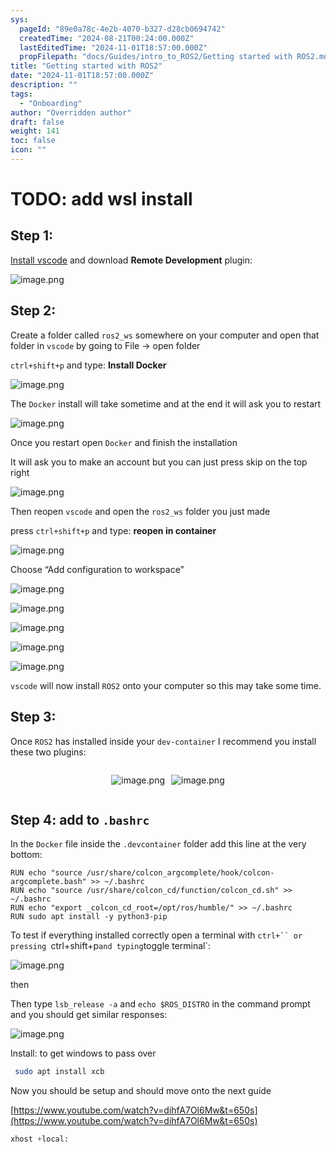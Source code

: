 ```yaml
---
sys:
  pageId: "89e0a78c-4e2b-4070-b327-d28cb0694742"
  createdTime: "2024-08-21T00:24:00.000Z"
  lastEditedTime: "2024-11-01T18:57:00.000Z"
  propFilepath: "docs/Guides/intro_to_ROS2/Getting started with ROS2.md"
title: "Getting started with ROS2"
date: "2024-11-01T18:57:00.000Z"
description: ""
tags:
  - "Onboarding"
author: "Overridden author"
draft: false
weight: 141
toc: false
icon: ""
---
```


# TODO: add wsl install

## Step 1:

[Install vscode](https://code.visualstudio.com/download) and download **Remote Development** plugin:

![image.png](https://prod-files-secure.s3.us-west-2.amazonaws.com/d518164a-d88e-44d1-a4ee-3adb3bd8bce0/efb52993-1881-4a40-b95e-6f020334f022/image.png?X-Amz-Algorithm=AWS4-HMAC-SHA256&X-Amz-Content-Sha256=UNSIGNED-PAYLOAD&X-Amz-Credential=ASIAZI2LB466YEDLUPU2%2F20250426%2Fus-west-2%2Fs3%2Faws4_request&X-Amz-Date=20250426T003906Z&X-Amz-Expires=3600&X-Amz-Security-Token=IQoJb3JpZ2luX2VjEKD%2F%2F%2F%2F%2F%2F%2F%2F%2F%2FwEaCXVzLXdlc3QtMiJGMEQCICWysNltTVZfs8OllkZO4IYs1BM%2BCmbkcQPvV%2BpxIKljAiATAmFwPrayXYmCPrBJpcsaeQ9PVp6tqBdV2PZh8kEDtir%2FAwg5EAAaDDYzNzQyMzE4MzgwNSIMjm0gDobTtq8rMs6eKtwDESvi40wIC7tyuoA8lyYIlAsVtZ7kwN%2BpO7%2BAJe22%2BXIf46fbrLoOOY2N6Dk9qYAX5eC50BBKomx52sPNotAt%2BO%2Bi2nV4LmxILlBwA3H%2BElUMGtTn9mYfD9liUqK6280gcqEbO63VMBdUz4IgBNPC4kzmpMlPtEF84KZ4KyUpvclBHDzywFuiHK1D%2F9bjOOBvxpqx93KqOrfp1C5KZ%2BFS3Casb3l%2F2%2FaSR3mW%2FEqlQyoA1fM01XGScRZh8HRl%2BvlNABmvxJnbtIwbLXwsdNKuh3d%2ByjurXjeUydMDd3oMK9%2Ff4kbBWGmebBeCIVHHAG%2BboPDMXtsLbRaWkvCG%2FXLSIzPFLVgaHTp9rdZkUvJakcMm9TYcTeSpl7LTbmzqZWF3PyAsAZfAh4sON0FblAd%2FesfGN7yOXtzpqPSebocE2LYEsVfqBU4y6tFnL6nYu04%2FrhLQswsPdswumiocomKnmizAgLT1%2Fp0X88JLK71cqWJ15hJNFbrYajcH4AO3VG8PzcV9iRWZ6RuuK3xjAoX%2FfLz%2FbvE7w8bpDJ7Qlo3h0DBKWyNcujJK7v%2F7Xcbqk1p9q1fuB1dgu2xwkqImVqN67xPK22aZtz%2F1iNG8o3Ji09DjqgU1KMP9I5pqTzEw4bywwAY6pgFmbDwc2neimMP2xWIEPj3PebS4M5doTN3NqF2YuZu0h8H8CFPZWIcAaz2S4YtarQtLByfm%2Fv5hihigTQlG7a0INiFJwnAB0NBqmu4s8C7ypf7gZSAhITTDnvcmxoXblnxeM7x5FChpsKrIeih%2Bz10oKOeU%2BxXkrbOzaRtgTmWrdlw7MDpe8q1HuyeAUgQwoDIh8oFqTem5Ds%2FLcLJqXK5o7GQS85cV&X-Amz-Signature=69ef348036ebaf9bea4d72a5229f1e9c1da1bd5afbf4b30a72970ea82dabd858&X-Amz-SignedHeaders=host&x-id=GetObject)

## Step 2:

Create a folder called `ros2_ws` somewhere on your computer and open that folder in `vscode` by going to File → open folder 

`ctrl+shift+p` and type: **Install Docker**

![image.png](https://prod-files-secure.s3.us-west-2.amazonaws.com/d518164a-d88e-44d1-a4ee-3adb3bd8bce0/2269dc0e-1cd5-47ff-bceb-c04ad9b2eab0/image.png?X-Amz-Algorithm=AWS4-HMAC-SHA256&X-Amz-Content-Sha256=UNSIGNED-PAYLOAD&X-Amz-Credential=ASIAZI2LB466YEDLUPU2%2F20250426%2Fus-west-2%2Fs3%2Faws4_request&X-Amz-Date=20250426T003906Z&X-Amz-Expires=3600&X-Amz-Security-Token=IQoJb3JpZ2luX2VjEKD%2F%2F%2F%2F%2F%2F%2F%2F%2F%2FwEaCXVzLXdlc3QtMiJGMEQCICWysNltTVZfs8OllkZO4IYs1BM%2BCmbkcQPvV%2BpxIKljAiATAmFwPrayXYmCPrBJpcsaeQ9PVp6tqBdV2PZh8kEDtir%2FAwg5EAAaDDYzNzQyMzE4MzgwNSIMjm0gDobTtq8rMs6eKtwDESvi40wIC7tyuoA8lyYIlAsVtZ7kwN%2BpO7%2BAJe22%2BXIf46fbrLoOOY2N6Dk9qYAX5eC50BBKomx52sPNotAt%2BO%2Bi2nV4LmxILlBwA3H%2BElUMGtTn9mYfD9liUqK6280gcqEbO63VMBdUz4IgBNPC4kzmpMlPtEF84KZ4KyUpvclBHDzywFuiHK1D%2F9bjOOBvxpqx93KqOrfp1C5KZ%2BFS3Casb3l%2F2%2FaSR3mW%2FEqlQyoA1fM01XGScRZh8HRl%2BvlNABmvxJnbtIwbLXwsdNKuh3d%2ByjurXjeUydMDd3oMK9%2Ff4kbBWGmebBeCIVHHAG%2BboPDMXtsLbRaWkvCG%2FXLSIzPFLVgaHTp9rdZkUvJakcMm9TYcTeSpl7LTbmzqZWF3PyAsAZfAh4sON0FblAd%2FesfGN7yOXtzpqPSebocE2LYEsVfqBU4y6tFnL6nYu04%2FrhLQswsPdswumiocomKnmizAgLT1%2Fp0X88JLK71cqWJ15hJNFbrYajcH4AO3VG8PzcV9iRWZ6RuuK3xjAoX%2FfLz%2FbvE7w8bpDJ7Qlo3h0DBKWyNcujJK7v%2F7Xcbqk1p9q1fuB1dgu2xwkqImVqN67xPK22aZtz%2F1iNG8o3Ji09DjqgU1KMP9I5pqTzEw4bywwAY6pgFmbDwc2neimMP2xWIEPj3PebS4M5doTN3NqF2YuZu0h8H8CFPZWIcAaz2S4YtarQtLByfm%2Fv5hihigTQlG7a0INiFJwnAB0NBqmu4s8C7ypf7gZSAhITTDnvcmxoXblnxeM7x5FChpsKrIeih%2Bz10oKOeU%2BxXkrbOzaRtgTmWrdlw7MDpe8q1HuyeAUgQwoDIh8oFqTem5Ds%2FLcLJqXK5o7GQS85cV&X-Amz-Signature=6d721765d903b2d4908add06f8230bede5d0b3b314cc83f05ff81f4fcde24dae&X-Amz-SignedHeaders=host&x-id=GetObject)

The `Docker` install will take sometime and at the end it will ask you to restart

![image.png](https://prod-files-secure.s3.us-west-2.amazonaws.com/d518164a-d88e-44d1-a4ee-3adb3bd8bce0/ed233f78-be33-4b1f-b89c-9c346c0e961e/image.png?X-Amz-Algorithm=AWS4-HMAC-SHA256&X-Amz-Content-Sha256=UNSIGNED-PAYLOAD&X-Amz-Credential=ASIAZI2LB466YEDLUPU2%2F20250426%2Fus-west-2%2Fs3%2Faws4_request&X-Amz-Date=20250426T003906Z&X-Amz-Expires=3600&X-Amz-Security-Token=IQoJb3JpZ2luX2VjEKD%2F%2F%2F%2F%2F%2F%2F%2F%2F%2FwEaCXVzLXdlc3QtMiJGMEQCICWysNltTVZfs8OllkZO4IYs1BM%2BCmbkcQPvV%2BpxIKljAiATAmFwPrayXYmCPrBJpcsaeQ9PVp6tqBdV2PZh8kEDtir%2FAwg5EAAaDDYzNzQyMzE4MzgwNSIMjm0gDobTtq8rMs6eKtwDESvi40wIC7tyuoA8lyYIlAsVtZ7kwN%2BpO7%2BAJe22%2BXIf46fbrLoOOY2N6Dk9qYAX5eC50BBKomx52sPNotAt%2BO%2Bi2nV4LmxILlBwA3H%2BElUMGtTn9mYfD9liUqK6280gcqEbO63VMBdUz4IgBNPC4kzmpMlPtEF84KZ4KyUpvclBHDzywFuiHK1D%2F9bjOOBvxpqx93KqOrfp1C5KZ%2BFS3Casb3l%2F2%2FaSR3mW%2FEqlQyoA1fM01XGScRZh8HRl%2BvlNABmvxJnbtIwbLXwsdNKuh3d%2ByjurXjeUydMDd3oMK9%2Ff4kbBWGmebBeCIVHHAG%2BboPDMXtsLbRaWkvCG%2FXLSIzPFLVgaHTp9rdZkUvJakcMm9TYcTeSpl7LTbmzqZWF3PyAsAZfAh4sON0FblAd%2FesfGN7yOXtzpqPSebocE2LYEsVfqBU4y6tFnL6nYu04%2FrhLQswsPdswumiocomKnmizAgLT1%2Fp0X88JLK71cqWJ15hJNFbrYajcH4AO3VG8PzcV9iRWZ6RuuK3xjAoX%2FfLz%2FbvE7w8bpDJ7Qlo3h0DBKWyNcujJK7v%2F7Xcbqk1p9q1fuB1dgu2xwkqImVqN67xPK22aZtz%2F1iNG8o3Ji09DjqgU1KMP9I5pqTzEw4bywwAY6pgFmbDwc2neimMP2xWIEPj3PebS4M5doTN3NqF2YuZu0h8H8CFPZWIcAaz2S4YtarQtLByfm%2Fv5hihigTQlG7a0INiFJwnAB0NBqmu4s8C7ypf7gZSAhITTDnvcmxoXblnxeM7x5FChpsKrIeih%2Bz10oKOeU%2BxXkrbOzaRtgTmWrdlw7MDpe8q1HuyeAUgQwoDIh8oFqTem5Ds%2FLcLJqXK5o7GQS85cV&X-Amz-Signature=feea6edf3c04a806e9739947921da2aca7b8f1075bdb2ebf62a62f25420c13ce&X-Amz-SignedHeaders=host&x-id=GetObject)

Once you restart open `Docker` and finish the installation

It will ask you to make an account but you can just press skip on the top right

![image.png](https://prod-files-secure.s3.us-west-2.amazonaws.com/d518164a-d88e-44d1-a4ee-3adb3bd8bce0/21010ad9-1659-4fd9-9f59-9932a09b2a3d/image.png?X-Amz-Algorithm=AWS4-HMAC-SHA256&X-Amz-Content-Sha256=UNSIGNED-PAYLOAD&X-Amz-Credential=ASIAZI2LB466YEDLUPU2%2F20250426%2Fus-west-2%2Fs3%2Faws4_request&X-Amz-Date=20250426T003906Z&X-Amz-Expires=3600&X-Amz-Security-Token=IQoJb3JpZ2luX2VjEKD%2F%2F%2F%2F%2F%2F%2F%2F%2F%2FwEaCXVzLXdlc3QtMiJGMEQCICWysNltTVZfs8OllkZO4IYs1BM%2BCmbkcQPvV%2BpxIKljAiATAmFwPrayXYmCPrBJpcsaeQ9PVp6tqBdV2PZh8kEDtir%2FAwg5EAAaDDYzNzQyMzE4MzgwNSIMjm0gDobTtq8rMs6eKtwDESvi40wIC7tyuoA8lyYIlAsVtZ7kwN%2BpO7%2BAJe22%2BXIf46fbrLoOOY2N6Dk9qYAX5eC50BBKomx52sPNotAt%2BO%2Bi2nV4LmxILlBwA3H%2BElUMGtTn9mYfD9liUqK6280gcqEbO63VMBdUz4IgBNPC4kzmpMlPtEF84KZ4KyUpvclBHDzywFuiHK1D%2F9bjOOBvxpqx93KqOrfp1C5KZ%2BFS3Casb3l%2F2%2FaSR3mW%2FEqlQyoA1fM01XGScRZh8HRl%2BvlNABmvxJnbtIwbLXwsdNKuh3d%2ByjurXjeUydMDd3oMK9%2Ff4kbBWGmebBeCIVHHAG%2BboPDMXtsLbRaWkvCG%2FXLSIzPFLVgaHTp9rdZkUvJakcMm9TYcTeSpl7LTbmzqZWF3PyAsAZfAh4sON0FblAd%2FesfGN7yOXtzpqPSebocE2LYEsVfqBU4y6tFnL6nYu04%2FrhLQswsPdswumiocomKnmizAgLT1%2Fp0X88JLK71cqWJ15hJNFbrYajcH4AO3VG8PzcV9iRWZ6RuuK3xjAoX%2FfLz%2FbvE7w8bpDJ7Qlo3h0DBKWyNcujJK7v%2F7Xcbqk1p9q1fuB1dgu2xwkqImVqN67xPK22aZtz%2F1iNG8o3Ji09DjqgU1KMP9I5pqTzEw4bywwAY6pgFmbDwc2neimMP2xWIEPj3PebS4M5doTN3NqF2YuZu0h8H8CFPZWIcAaz2S4YtarQtLByfm%2Fv5hihigTQlG7a0INiFJwnAB0NBqmu4s8C7ypf7gZSAhITTDnvcmxoXblnxeM7x5FChpsKrIeih%2Bz10oKOeU%2BxXkrbOzaRtgTmWrdlw7MDpe8q1HuyeAUgQwoDIh8oFqTem5Ds%2FLcLJqXK5o7GQS85cV&X-Amz-Signature=6e176140033fa81e5696aab2891178f70a65377c0b744418bd7b643684247764&X-Amz-SignedHeaders=host&x-id=GetObject)

Then reopen `vscode` and open the `ros2_ws` folder you just made

press `ctrl+shift+p` and type: **reopen in container**

![image.png](https://prod-files-secure.s3.us-west-2.amazonaws.com/d518164a-d88e-44d1-a4ee-3adb3bd8bce0/4e93b8c2-41ad-488c-8095-c74205196118/image.png?X-Amz-Algorithm=AWS4-HMAC-SHA256&X-Amz-Content-Sha256=UNSIGNED-PAYLOAD&X-Amz-Credential=ASIAZI2LB466YEDLUPU2%2F20250426%2Fus-west-2%2Fs3%2Faws4_request&X-Amz-Date=20250426T003906Z&X-Amz-Expires=3600&X-Amz-Security-Token=IQoJb3JpZ2luX2VjEKD%2F%2F%2F%2F%2F%2F%2F%2F%2F%2FwEaCXVzLXdlc3QtMiJGMEQCICWysNltTVZfs8OllkZO4IYs1BM%2BCmbkcQPvV%2BpxIKljAiATAmFwPrayXYmCPrBJpcsaeQ9PVp6tqBdV2PZh8kEDtir%2FAwg5EAAaDDYzNzQyMzE4MzgwNSIMjm0gDobTtq8rMs6eKtwDESvi40wIC7tyuoA8lyYIlAsVtZ7kwN%2BpO7%2BAJe22%2BXIf46fbrLoOOY2N6Dk9qYAX5eC50BBKomx52sPNotAt%2BO%2Bi2nV4LmxILlBwA3H%2BElUMGtTn9mYfD9liUqK6280gcqEbO63VMBdUz4IgBNPC4kzmpMlPtEF84KZ4KyUpvclBHDzywFuiHK1D%2F9bjOOBvxpqx93KqOrfp1C5KZ%2BFS3Casb3l%2F2%2FaSR3mW%2FEqlQyoA1fM01XGScRZh8HRl%2BvlNABmvxJnbtIwbLXwsdNKuh3d%2ByjurXjeUydMDd3oMK9%2Ff4kbBWGmebBeCIVHHAG%2BboPDMXtsLbRaWkvCG%2FXLSIzPFLVgaHTp9rdZkUvJakcMm9TYcTeSpl7LTbmzqZWF3PyAsAZfAh4sON0FblAd%2FesfGN7yOXtzpqPSebocE2LYEsVfqBU4y6tFnL6nYu04%2FrhLQswsPdswumiocomKnmizAgLT1%2Fp0X88JLK71cqWJ15hJNFbrYajcH4AO3VG8PzcV9iRWZ6RuuK3xjAoX%2FfLz%2FbvE7w8bpDJ7Qlo3h0DBKWyNcujJK7v%2F7Xcbqk1p9q1fuB1dgu2xwkqImVqN67xPK22aZtz%2F1iNG8o3Ji09DjqgU1KMP9I5pqTzEw4bywwAY6pgFmbDwc2neimMP2xWIEPj3PebS4M5doTN3NqF2YuZu0h8H8CFPZWIcAaz2S4YtarQtLByfm%2Fv5hihigTQlG7a0INiFJwnAB0NBqmu4s8C7ypf7gZSAhITTDnvcmxoXblnxeM7x5FChpsKrIeih%2Bz10oKOeU%2BxXkrbOzaRtgTmWrdlw7MDpe8q1HuyeAUgQwoDIh8oFqTem5Ds%2FLcLJqXK5o7GQS85cV&X-Amz-Signature=c71d5c6f67766ec5df5641937450ca261abb092b19883c73d2f939331344c298&X-Amz-SignedHeaders=host&x-id=GetObject)

Choose “Add configuration to workspace”

![image.png](https://prod-files-secure.s3.us-west-2.amazonaws.com/d518164a-d88e-44d1-a4ee-3adb3bd8bce0/9560b282-5060-4989-ba37-97e7b2c22476/image.png?X-Amz-Algorithm=AWS4-HMAC-SHA256&X-Amz-Content-Sha256=UNSIGNED-PAYLOAD&X-Amz-Credential=ASIAZI2LB466YEDLUPU2%2F20250426%2Fus-west-2%2Fs3%2Faws4_request&X-Amz-Date=20250426T003906Z&X-Amz-Expires=3600&X-Amz-Security-Token=IQoJb3JpZ2luX2VjEKD%2F%2F%2F%2F%2F%2F%2F%2F%2F%2FwEaCXVzLXdlc3QtMiJGMEQCICWysNltTVZfs8OllkZO4IYs1BM%2BCmbkcQPvV%2BpxIKljAiATAmFwPrayXYmCPrBJpcsaeQ9PVp6tqBdV2PZh8kEDtir%2FAwg5EAAaDDYzNzQyMzE4MzgwNSIMjm0gDobTtq8rMs6eKtwDESvi40wIC7tyuoA8lyYIlAsVtZ7kwN%2BpO7%2BAJe22%2BXIf46fbrLoOOY2N6Dk9qYAX5eC50BBKomx52sPNotAt%2BO%2Bi2nV4LmxILlBwA3H%2BElUMGtTn9mYfD9liUqK6280gcqEbO63VMBdUz4IgBNPC4kzmpMlPtEF84KZ4KyUpvclBHDzywFuiHK1D%2F9bjOOBvxpqx93KqOrfp1C5KZ%2BFS3Casb3l%2F2%2FaSR3mW%2FEqlQyoA1fM01XGScRZh8HRl%2BvlNABmvxJnbtIwbLXwsdNKuh3d%2ByjurXjeUydMDd3oMK9%2Ff4kbBWGmebBeCIVHHAG%2BboPDMXtsLbRaWkvCG%2FXLSIzPFLVgaHTp9rdZkUvJakcMm9TYcTeSpl7LTbmzqZWF3PyAsAZfAh4sON0FblAd%2FesfGN7yOXtzpqPSebocE2LYEsVfqBU4y6tFnL6nYu04%2FrhLQswsPdswumiocomKnmizAgLT1%2Fp0X88JLK71cqWJ15hJNFbrYajcH4AO3VG8PzcV9iRWZ6RuuK3xjAoX%2FfLz%2FbvE7w8bpDJ7Qlo3h0DBKWyNcujJK7v%2F7Xcbqk1p9q1fuB1dgu2xwkqImVqN67xPK22aZtz%2F1iNG8o3Ji09DjqgU1KMP9I5pqTzEw4bywwAY6pgFmbDwc2neimMP2xWIEPj3PebS4M5doTN3NqF2YuZu0h8H8CFPZWIcAaz2S4YtarQtLByfm%2Fv5hihigTQlG7a0INiFJwnAB0NBqmu4s8C7ypf7gZSAhITTDnvcmxoXblnxeM7x5FChpsKrIeih%2Bz10oKOeU%2BxXkrbOzaRtgTmWrdlw7MDpe8q1HuyeAUgQwoDIh8oFqTem5Ds%2FLcLJqXK5o7GQS85cV&X-Amz-Signature=6247e097a8887ece5fdd43046d4852bac03da94b3d408da70a51a38eaadfec3b&X-Amz-SignedHeaders=host&x-id=GetObject)

![image.png](https://prod-files-secure.s3.us-west-2.amazonaws.com/d518164a-d88e-44d1-a4ee-3adb3bd8bce0/2ee63f81-886b-48e8-a553-dc6e5eac99e4/image.png?X-Amz-Algorithm=AWS4-HMAC-SHA256&X-Amz-Content-Sha256=UNSIGNED-PAYLOAD&X-Amz-Credential=ASIAZI2LB466YEDLUPU2%2F20250426%2Fus-west-2%2Fs3%2Faws4_request&X-Amz-Date=20250426T003906Z&X-Amz-Expires=3600&X-Amz-Security-Token=IQoJb3JpZ2luX2VjEKD%2F%2F%2F%2F%2F%2F%2F%2F%2F%2FwEaCXVzLXdlc3QtMiJGMEQCICWysNltTVZfs8OllkZO4IYs1BM%2BCmbkcQPvV%2BpxIKljAiATAmFwPrayXYmCPrBJpcsaeQ9PVp6tqBdV2PZh8kEDtir%2FAwg5EAAaDDYzNzQyMzE4MzgwNSIMjm0gDobTtq8rMs6eKtwDESvi40wIC7tyuoA8lyYIlAsVtZ7kwN%2BpO7%2BAJe22%2BXIf46fbrLoOOY2N6Dk9qYAX5eC50BBKomx52sPNotAt%2BO%2Bi2nV4LmxILlBwA3H%2BElUMGtTn9mYfD9liUqK6280gcqEbO63VMBdUz4IgBNPC4kzmpMlPtEF84KZ4KyUpvclBHDzywFuiHK1D%2F9bjOOBvxpqx93KqOrfp1C5KZ%2BFS3Casb3l%2F2%2FaSR3mW%2FEqlQyoA1fM01XGScRZh8HRl%2BvlNABmvxJnbtIwbLXwsdNKuh3d%2ByjurXjeUydMDd3oMK9%2Ff4kbBWGmebBeCIVHHAG%2BboPDMXtsLbRaWkvCG%2FXLSIzPFLVgaHTp9rdZkUvJakcMm9TYcTeSpl7LTbmzqZWF3PyAsAZfAh4sON0FblAd%2FesfGN7yOXtzpqPSebocE2LYEsVfqBU4y6tFnL6nYu04%2FrhLQswsPdswumiocomKnmizAgLT1%2Fp0X88JLK71cqWJ15hJNFbrYajcH4AO3VG8PzcV9iRWZ6RuuK3xjAoX%2FfLz%2FbvE7w8bpDJ7Qlo3h0DBKWyNcujJK7v%2F7Xcbqk1p9q1fuB1dgu2xwkqImVqN67xPK22aZtz%2F1iNG8o3Ji09DjqgU1KMP9I5pqTzEw4bywwAY6pgFmbDwc2neimMP2xWIEPj3PebS4M5doTN3NqF2YuZu0h8H8CFPZWIcAaz2S4YtarQtLByfm%2Fv5hihigTQlG7a0INiFJwnAB0NBqmu4s8C7ypf7gZSAhITTDnvcmxoXblnxeM7x5FChpsKrIeih%2Bz10oKOeU%2BxXkrbOzaRtgTmWrdlw7MDpe8q1HuyeAUgQwoDIh8oFqTem5Ds%2FLcLJqXK5o7GQS85cV&X-Amz-Signature=2ee2a197a4e277929ab14d1640650cab202fcea9556e6d904f87d4db114e3903&X-Amz-SignedHeaders=host&x-id=GetObject)

![image.png](https://prod-files-secure.s3.us-west-2.amazonaws.com/d518164a-d88e-44d1-a4ee-3adb3bd8bce0/ae1580b2-b048-407e-aed9-b584224a7a04/image.png?X-Amz-Algorithm=AWS4-HMAC-SHA256&X-Amz-Content-Sha256=UNSIGNED-PAYLOAD&X-Amz-Credential=ASIAZI2LB466YEDLUPU2%2F20250426%2Fus-west-2%2Fs3%2Faws4_request&X-Amz-Date=20250426T003906Z&X-Amz-Expires=3600&X-Amz-Security-Token=IQoJb3JpZ2luX2VjEKD%2F%2F%2F%2F%2F%2F%2F%2F%2F%2FwEaCXVzLXdlc3QtMiJGMEQCICWysNltTVZfs8OllkZO4IYs1BM%2BCmbkcQPvV%2BpxIKljAiATAmFwPrayXYmCPrBJpcsaeQ9PVp6tqBdV2PZh8kEDtir%2FAwg5EAAaDDYzNzQyMzE4MzgwNSIMjm0gDobTtq8rMs6eKtwDESvi40wIC7tyuoA8lyYIlAsVtZ7kwN%2BpO7%2BAJe22%2BXIf46fbrLoOOY2N6Dk9qYAX5eC50BBKomx52sPNotAt%2BO%2Bi2nV4LmxILlBwA3H%2BElUMGtTn9mYfD9liUqK6280gcqEbO63VMBdUz4IgBNPC4kzmpMlPtEF84KZ4KyUpvclBHDzywFuiHK1D%2F9bjOOBvxpqx93KqOrfp1C5KZ%2BFS3Casb3l%2F2%2FaSR3mW%2FEqlQyoA1fM01XGScRZh8HRl%2BvlNABmvxJnbtIwbLXwsdNKuh3d%2ByjurXjeUydMDd3oMK9%2Ff4kbBWGmebBeCIVHHAG%2BboPDMXtsLbRaWkvCG%2FXLSIzPFLVgaHTp9rdZkUvJakcMm9TYcTeSpl7LTbmzqZWF3PyAsAZfAh4sON0FblAd%2FesfGN7yOXtzpqPSebocE2LYEsVfqBU4y6tFnL6nYu04%2FrhLQswsPdswumiocomKnmizAgLT1%2Fp0X88JLK71cqWJ15hJNFbrYajcH4AO3VG8PzcV9iRWZ6RuuK3xjAoX%2FfLz%2FbvE7w8bpDJ7Qlo3h0DBKWyNcujJK7v%2F7Xcbqk1p9q1fuB1dgu2xwkqImVqN67xPK22aZtz%2F1iNG8o3Ji09DjqgU1KMP9I5pqTzEw4bywwAY6pgFmbDwc2neimMP2xWIEPj3PebS4M5doTN3NqF2YuZu0h8H8CFPZWIcAaz2S4YtarQtLByfm%2Fv5hihigTQlG7a0INiFJwnAB0NBqmu4s8C7ypf7gZSAhITTDnvcmxoXblnxeM7x5FChpsKrIeih%2Bz10oKOeU%2BxXkrbOzaRtgTmWrdlw7MDpe8q1HuyeAUgQwoDIh8oFqTem5Ds%2FLcLJqXK5o7GQS85cV&X-Amz-Signature=cfb7501ffb70442dc7268331d3fe0b5a43eee1540f734873af6620eb39e0a6c7&X-Amz-SignedHeaders=host&x-id=GetObject)

![image.png](https://prod-files-secure.s3.us-west-2.amazonaws.com/d518164a-d88e-44d1-a4ee-3adb3bd8bce0/53255b28-f75e-430f-b9e3-c0ac8577e42b/image.png?X-Amz-Algorithm=AWS4-HMAC-SHA256&X-Amz-Content-Sha256=UNSIGNED-PAYLOAD&X-Amz-Credential=ASIAZI2LB466YEDLUPU2%2F20250426%2Fus-west-2%2Fs3%2Faws4_request&X-Amz-Date=20250426T003906Z&X-Amz-Expires=3600&X-Amz-Security-Token=IQoJb3JpZ2luX2VjEKD%2F%2F%2F%2F%2F%2F%2F%2F%2F%2FwEaCXVzLXdlc3QtMiJGMEQCICWysNltTVZfs8OllkZO4IYs1BM%2BCmbkcQPvV%2BpxIKljAiATAmFwPrayXYmCPrBJpcsaeQ9PVp6tqBdV2PZh8kEDtir%2FAwg5EAAaDDYzNzQyMzE4MzgwNSIMjm0gDobTtq8rMs6eKtwDESvi40wIC7tyuoA8lyYIlAsVtZ7kwN%2BpO7%2BAJe22%2BXIf46fbrLoOOY2N6Dk9qYAX5eC50BBKomx52sPNotAt%2BO%2Bi2nV4LmxILlBwA3H%2BElUMGtTn9mYfD9liUqK6280gcqEbO63VMBdUz4IgBNPC4kzmpMlPtEF84KZ4KyUpvclBHDzywFuiHK1D%2F9bjOOBvxpqx93KqOrfp1C5KZ%2BFS3Casb3l%2F2%2FaSR3mW%2FEqlQyoA1fM01XGScRZh8HRl%2BvlNABmvxJnbtIwbLXwsdNKuh3d%2ByjurXjeUydMDd3oMK9%2Ff4kbBWGmebBeCIVHHAG%2BboPDMXtsLbRaWkvCG%2FXLSIzPFLVgaHTp9rdZkUvJakcMm9TYcTeSpl7LTbmzqZWF3PyAsAZfAh4sON0FblAd%2FesfGN7yOXtzpqPSebocE2LYEsVfqBU4y6tFnL6nYu04%2FrhLQswsPdswumiocomKnmizAgLT1%2Fp0X88JLK71cqWJ15hJNFbrYajcH4AO3VG8PzcV9iRWZ6RuuK3xjAoX%2FfLz%2FbvE7w8bpDJ7Qlo3h0DBKWyNcujJK7v%2F7Xcbqk1p9q1fuB1dgu2xwkqImVqN67xPK22aZtz%2F1iNG8o3Ji09DjqgU1KMP9I5pqTzEw4bywwAY6pgFmbDwc2neimMP2xWIEPj3PebS4M5doTN3NqF2YuZu0h8H8CFPZWIcAaz2S4YtarQtLByfm%2Fv5hihigTQlG7a0INiFJwnAB0NBqmu4s8C7ypf7gZSAhITTDnvcmxoXblnxeM7x5FChpsKrIeih%2Bz10oKOeU%2BxXkrbOzaRtgTmWrdlw7MDpe8q1HuyeAUgQwoDIh8oFqTem5Ds%2FLcLJqXK5o7GQS85cV&X-Amz-Signature=a6b798a4450d14911b70599a9425ed9a947ee74fd78ae821cefe979e3bfe4546&X-Amz-SignedHeaders=host&x-id=GetObject)

![image.png](https://prod-files-secure.s3.us-west-2.amazonaws.com/d518164a-d88e-44d1-a4ee-3adb3bd8bce0/7c562767-5af9-4ffb-97d1-327bcdf4ee00/image.png?X-Amz-Algorithm=AWS4-HMAC-SHA256&X-Amz-Content-Sha256=UNSIGNED-PAYLOAD&X-Amz-Credential=ASIAZI2LB466YEDLUPU2%2F20250426%2Fus-west-2%2Fs3%2Faws4_request&X-Amz-Date=20250426T003906Z&X-Amz-Expires=3600&X-Amz-Security-Token=IQoJb3JpZ2luX2VjEKD%2F%2F%2F%2F%2F%2F%2F%2F%2F%2FwEaCXVzLXdlc3QtMiJGMEQCICWysNltTVZfs8OllkZO4IYs1BM%2BCmbkcQPvV%2BpxIKljAiATAmFwPrayXYmCPrBJpcsaeQ9PVp6tqBdV2PZh8kEDtir%2FAwg5EAAaDDYzNzQyMzE4MzgwNSIMjm0gDobTtq8rMs6eKtwDESvi40wIC7tyuoA8lyYIlAsVtZ7kwN%2BpO7%2BAJe22%2BXIf46fbrLoOOY2N6Dk9qYAX5eC50BBKomx52sPNotAt%2BO%2Bi2nV4LmxILlBwA3H%2BElUMGtTn9mYfD9liUqK6280gcqEbO63VMBdUz4IgBNPC4kzmpMlPtEF84KZ4KyUpvclBHDzywFuiHK1D%2F9bjOOBvxpqx93KqOrfp1C5KZ%2BFS3Casb3l%2F2%2FaSR3mW%2FEqlQyoA1fM01XGScRZh8HRl%2BvlNABmvxJnbtIwbLXwsdNKuh3d%2ByjurXjeUydMDd3oMK9%2Ff4kbBWGmebBeCIVHHAG%2BboPDMXtsLbRaWkvCG%2FXLSIzPFLVgaHTp9rdZkUvJakcMm9TYcTeSpl7LTbmzqZWF3PyAsAZfAh4sON0FblAd%2FesfGN7yOXtzpqPSebocE2LYEsVfqBU4y6tFnL6nYu04%2FrhLQswsPdswumiocomKnmizAgLT1%2Fp0X88JLK71cqWJ15hJNFbrYajcH4AO3VG8PzcV9iRWZ6RuuK3xjAoX%2FfLz%2FbvE7w8bpDJ7Qlo3h0DBKWyNcujJK7v%2F7Xcbqk1p9q1fuB1dgu2xwkqImVqN67xPK22aZtz%2F1iNG8o3Ji09DjqgU1KMP9I5pqTzEw4bywwAY6pgFmbDwc2neimMP2xWIEPj3PebS4M5doTN3NqF2YuZu0h8H8CFPZWIcAaz2S4YtarQtLByfm%2Fv5hihigTQlG7a0INiFJwnAB0NBqmu4s8C7ypf7gZSAhITTDnvcmxoXblnxeM7x5FChpsKrIeih%2Bz10oKOeU%2BxXkrbOzaRtgTmWrdlw7MDpe8q1HuyeAUgQwoDIh8oFqTem5Ds%2FLcLJqXK5o7GQS85cV&X-Amz-Signature=c748411e106f35009fa2c21905cf364036c24927624be5a5f653ccef738ca2a3&X-Amz-SignedHeaders=host&x-id=GetObject)

`vscode` will now install `ROS2` onto your computer so this may take some time.

## Step 3:

Once `ROS2` has installed inside your `dev-container` I recommend you install these two plugins:

<div style="display: flex;flex-direction: row; column-gap:10px; max-width: 630px;justify-content: center;">
<div>

![image.png](https://prod-files-secure.s3.us-west-2.amazonaws.com/d518164a-d88e-44d1-a4ee-3adb3bd8bce0/3fc3d550-5a54-4ba1-ba6b-faa01cdb7369/image.png?X-Amz-Algorithm=AWS4-HMAC-SHA256&X-Amz-Content-Sha256=UNSIGNED-PAYLOAD&X-Amz-Credential=ASIAZI2LB46644S2JJYH%2F20250426%2Fus-west-2%2Fs3%2Faws4_request&X-Amz-Date=20250426T003911Z&X-Amz-Expires=3600&X-Amz-Security-Token=IQoJb3JpZ2luX2VjEKD%2F%2F%2F%2F%2F%2F%2F%2F%2F%2FwEaCXVzLXdlc3QtMiJHMEUCIQDjoxZM1SoStPeBbjqkSwyvJivZ95Se7t0Y1Av5f3G5FQIgIfh6LGJk6nHytYbD0Ro0k62ZbhNIlaGdW1PLTpC6Uekq%2FwMIORAAGgw2Mzc0MjMxODM4MDUiDBexTINitnhkv1DpDCrcA3zUO6%2Fq3lpF9XZLCVD2QME%2BNSHjXPuoBLXuj%2BSOGYPIw1hL22%2F7UTcopLJ9O1SeCZeMPo%2Fd4Y7naZxVB6J6BLjd6PN0unrnwBmfVAslWSvOMp%2FKNRIsJkdSlMlkoBRV0q9O%2BnGmtLKBai%2B1cHxsc0pGJc0Ic8JaQDf%2Fc08gIxWBdcmnPqNwmBqg1C4h8Vw%2B2ykGQTCGvM1boi8dlqlqqKkg4FapTGvyV6aMuqgxJsIa%2FgM2EhygaxQI75H4evMI0wb8MaWsryjStTG%2F8PJkx%2BvU8whTpxlNrN2vPX6JlHuOaPoCouj0Ef6FYRigEH9JxgJIYqslyRpvglrKOeELQwwYz01pwAJ8avU9NhR4q%2FAjun7eeOJOkDtxYZTIrZWy7X5832yYLtdxDgJXfmdik1g6hTlKFYEICuLj6GiktJfsoYY6q6dSKeXWJk8RilaFvAJVT28L6ptE1FyUwACDSHv4mO5sCr7A8aKeohsN8fvyTw%2FgJfFryh4zYpzQGSKS%2FB8DMGjWDc1vt0VqkgecBDz5ak3sR6q%2F3EnaN29L8xSNhabxb5Rvt9XF%2BK%2BN6Ni4pybTtYy0wv2VSzymmsLopAFAIeAJrlTLOyaaFfb8%2BkpdZDhLS4ySXR5gZcAVMMq8sMAGOqUBvuNXCy%2FKgbP5ekKJWot54TyojpoDscfLhVZ6w%2Fmc7YIvcu0rlC9hNtg7MR%2BRobnKM%2BtJysh%2FOx78bXGqtJ%2BFsMO%2BKsBYp2zJRV8inHVyzYkyRtNvPCRhLDDRdMP%2BEM5ELLDLh4Ye%2BQ3Dqmk1xOcxfzbU%2BvywxiZrp4NER1YmvuP7Ass6Ivb7LiWhh4SYG8Uocm9i%2Fh3rFapjLq6%2F8cEhNk5KoNez&X-Amz-Signature=b101a80d9e1d144824164dab111099d535a6cc1374d5e63529d8b40c0da699c2&X-Amz-SignedHeaders=host&x-id=GetObject)

</div>
<div>

![image.png](https://prod-files-secure.s3.us-west-2.amazonaws.com/d518164a-d88e-44d1-a4ee-3adb3bd8bce0/d994cc66-13c2-4093-a5a3-f84cf4601a82/image.png?X-Amz-Algorithm=AWS4-HMAC-SHA256&X-Amz-Content-Sha256=UNSIGNED-PAYLOAD&X-Amz-Credential=ASIAZI2LB466RA7SHHEK%2F20250426%2Fus-west-2%2Fs3%2Faws4_request&X-Amz-Date=20250426T003913Z&X-Amz-Expires=3600&X-Amz-Security-Token=IQoJb3JpZ2luX2VjEKD%2F%2F%2F%2F%2F%2F%2F%2F%2F%2FwEaCXVzLXdlc3QtMiJHMEUCICXnQhFwKRvxJCufjS8Baelt2aB%2BJi0J5UG%2BpKLLue5CAiEApff0HAhezUFEpbyJdvqHPCjLlV4b1bFgLbqH0Uw3xC0q%2FwMIORAAGgw2Mzc0MjMxODM4MDUiDHQc44XFanDIE3foxSrcA0I5liLM5GvAWM9ve9JomHn9Hr8WJTdcCxNI%2B%2FagbnWkQJMKTDg9HrCP%2FEEiF540PV1nUetDBaS4FMhBN0WjMi46Pm8tN%2FI9UCIjdwTZkysET5EGOkl4BIqoMqVvEtL4w9wruL80sk12J86uB4hlVYiMD24qn7ExE8ErVz7x7yIUpjmABv02FZcoomrFsfpTRm6COlFNtHvdIGclLbMOtbqbavEeYEjBIEzuzUeUQoBXGegydFTiGPV3RkKZWZOUimt7ZRFIOojsoBcA3OTBDCqX%2FqfAhfqEuTe5s6mRYzMJndW234gczgZIpSpAMAnA%2F0vzMmc8wxL0E9YAGfZKZ9eaOhPi9Ts4AY5UWQMM%2B4%2BrCIzOQpeGWQyMzMEqpbShpIflHHjtUQ7sp2tLsf453kSH3iHI9hr1RZqkdJjALqal0B6tlpkdt%2FPwmVK5PzOtN%2BZBN7VOuKxDzFXLSa7RznecUeCsVtR9JmN%2FqU3yQYrRLZayWWThmtAN9qjdbU9ihLHFCuzlUJ8kl1hai%2BBOW%2Bov5vvXImHW2cyDPKpNpvSLBqfihxeY5a4oSXj4BdDsBF0dw8PPo2ggR7wJqxWZfE1ZbK3iLAl0lvd0%2BpFFAUAyWzMV3lF106URLPdwMM28sMAGOqUB8G2mt87TI%2F2vs2NJOVolnDZ74VmhqfGl6IYZE9MHl4VvZ0SvXK8DdVflnneF7SN5i7WuCiLHIWpsOlyrbUuZ0PZgeXTYzhKd7G6gZQ9K9QD%2Fw7CC9bqpFrivCEgd%2BzJW8DAYpjJisv95Ao%2FtnUb1SfZ5HYEswHg%2BHl1el7mm8S3DShDxFQ%2BmkX7R5RGDR0qB4ZaP%2F%2F9wCuh%2FnPgaForNzE38%2Fdym&X-Amz-Signature=eee151e0d775c57740883515fe2837f14c91abaa68fd2938a671dff439a572db&X-Amz-SignedHeaders=host&x-id=GetObject)

</div>
</div>

## Step 4: add to `.bashrc`

In the `Docker` file inside the `.devcontainer` folder add this line at the very bottom: 

```docker
RUN echo "source /usr/share/colcon_argcomplete/hook/colcon-argcomplete.bash" >> ~/.bashrc
RUN echo "source /usr/share/colcon_cd/function/colcon_cd.sh" >> ~/.bashrc
RUN echo "export _colcon_cd_root=/opt/ros/humble/" >> ~/.bashrc
RUN sudo apt install -y python3-pip 
```

To test if everything installed correctly open a terminal with `ctrl+`` or pressing `ctrl+shift+p` and typing `toggle terminal`:

![image.png](https://prod-files-secure.s3.us-west-2.amazonaws.com/d518164a-d88e-44d1-a4ee-3adb3bd8bce0/6a4943d8-b04e-4c02-9a58-775f3384d1a5/image.png?X-Amz-Algorithm=AWS4-HMAC-SHA256&X-Amz-Content-Sha256=UNSIGNED-PAYLOAD&X-Amz-Credential=ASIAZI2LB466YEDLUPU2%2F20250426%2Fus-west-2%2Fs3%2Faws4_request&X-Amz-Date=20250426T003906Z&X-Amz-Expires=3600&X-Amz-Security-Token=IQoJb3JpZ2luX2VjEKD%2F%2F%2F%2F%2F%2F%2F%2F%2F%2FwEaCXVzLXdlc3QtMiJGMEQCICWysNltTVZfs8OllkZO4IYs1BM%2BCmbkcQPvV%2BpxIKljAiATAmFwPrayXYmCPrBJpcsaeQ9PVp6tqBdV2PZh8kEDtir%2FAwg5EAAaDDYzNzQyMzE4MzgwNSIMjm0gDobTtq8rMs6eKtwDESvi40wIC7tyuoA8lyYIlAsVtZ7kwN%2BpO7%2BAJe22%2BXIf46fbrLoOOY2N6Dk9qYAX5eC50BBKomx52sPNotAt%2BO%2Bi2nV4LmxILlBwA3H%2BElUMGtTn9mYfD9liUqK6280gcqEbO63VMBdUz4IgBNPC4kzmpMlPtEF84KZ4KyUpvclBHDzywFuiHK1D%2F9bjOOBvxpqx93KqOrfp1C5KZ%2BFS3Casb3l%2F2%2FaSR3mW%2FEqlQyoA1fM01XGScRZh8HRl%2BvlNABmvxJnbtIwbLXwsdNKuh3d%2ByjurXjeUydMDd3oMK9%2Ff4kbBWGmebBeCIVHHAG%2BboPDMXtsLbRaWkvCG%2FXLSIzPFLVgaHTp9rdZkUvJakcMm9TYcTeSpl7LTbmzqZWF3PyAsAZfAh4sON0FblAd%2FesfGN7yOXtzpqPSebocE2LYEsVfqBU4y6tFnL6nYu04%2FrhLQswsPdswumiocomKnmizAgLT1%2Fp0X88JLK71cqWJ15hJNFbrYajcH4AO3VG8PzcV9iRWZ6RuuK3xjAoX%2FfLz%2FbvE7w8bpDJ7Qlo3h0DBKWyNcujJK7v%2F7Xcbqk1p9q1fuB1dgu2xwkqImVqN67xPK22aZtz%2F1iNG8o3Ji09DjqgU1KMP9I5pqTzEw4bywwAY6pgFmbDwc2neimMP2xWIEPj3PebS4M5doTN3NqF2YuZu0h8H8CFPZWIcAaz2S4YtarQtLByfm%2Fv5hihigTQlG7a0INiFJwnAB0NBqmu4s8C7ypf7gZSAhITTDnvcmxoXblnxeM7x5FChpsKrIeih%2Bz10oKOeU%2BxXkrbOzaRtgTmWrdlw7MDpe8q1HuyeAUgQwoDIh8oFqTem5Ds%2FLcLJqXK5o7GQS85cV&X-Amz-Signature=c0849445bfcc75fb6c822e882c4e6f616a8c9c5fbd3a2b55dd6cdff184bdb5be&X-Amz-SignedHeaders=host&x-id=GetObject)

then 

Then type `lsb_release -a` and `echo $ROS_DISTRO` in the command prompt and you should get similar responses:

![image.png](https://prod-files-secure.s3.us-west-2.amazonaws.com/d518164a-d88e-44d1-a4ee-3adb3bd8bce0/3e635dec-a805-4e85-8b9e-d000e5b71a4e/image.png?X-Amz-Algorithm=AWS4-HMAC-SHA256&X-Amz-Content-Sha256=UNSIGNED-PAYLOAD&X-Amz-Credential=ASIAZI2LB466YEDLUPU2%2F20250426%2Fus-west-2%2Fs3%2Faws4_request&X-Amz-Date=20250426T003906Z&X-Amz-Expires=3600&X-Amz-Security-Token=IQoJb3JpZ2luX2VjEKD%2F%2F%2F%2F%2F%2F%2F%2F%2F%2FwEaCXVzLXdlc3QtMiJGMEQCICWysNltTVZfs8OllkZO4IYs1BM%2BCmbkcQPvV%2BpxIKljAiATAmFwPrayXYmCPrBJpcsaeQ9PVp6tqBdV2PZh8kEDtir%2FAwg5EAAaDDYzNzQyMzE4MzgwNSIMjm0gDobTtq8rMs6eKtwDESvi40wIC7tyuoA8lyYIlAsVtZ7kwN%2BpO7%2BAJe22%2BXIf46fbrLoOOY2N6Dk9qYAX5eC50BBKomx52sPNotAt%2BO%2Bi2nV4LmxILlBwA3H%2BElUMGtTn9mYfD9liUqK6280gcqEbO63VMBdUz4IgBNPC4kzmpMlPtEF84KZ4KyUpvclBHDzywFuiHK1D%2F9bjOOBvxpqx93KqOrfp1C5KZ%2BFS3Casb3l%2F2%2FaSR3mW%2FEqlQyoA1fM01XGScRZh8HRl%2BvlNABmvxJnbtIwbLXwsdNKuh3d%2ByjurXjeUydMDd3oMK9%2Ff4kbBWGmebBeCIVHHAG%2BboPDMXtsLbRaWkvCG%2FXLSIzPFLVgaHTp9rdZkUvJakcMm9TYcTeSpl7LTbmzqZWF3PyAsAZfAh4sON0FblAd%2FesfGN7yOXtzpqPSebocE2LYEsVfqBU4y6tFnL6nYu04%2FrhLQswsPdswumiocomKnmizAgLT1%2Fp0X88JLK71cqWJ15hJNFbrYajcH4AO3VG8PzcV9iRWZ6RuuK3xjAoX%2FfLz%2FbvE7w8bpDJ7Qlo3h0DBKWyNcujJK7v%2F7Xcbqk1p9q1fuB1dgu2xwkqImVqN67xPK22aZtz%2F1iNG8o3Ji09DjqgU1KMP9I5pqTzEw4bywwAY6pgFmbDwc2neimMP2xWIEPj3PebS4M5doTN3NqF2YuZu0h8H8CFPZWIcAaz2S4YtarQtLByfm%2Fv5hihigTQlG7a0INiFJwnAB0NBqmu4s8C7ypf7gZSAhITTDnvcmxoXblnxeM7x5FChpsKrIeih%2Bz10oKOeU%2BxXkrbOzaRtgTmWrdlw7MDpe8q1HuyeAUgQwoDIh8oFqTem5Ds%2FLcLJqXK5o7GQS85cV&X-Amz-Signature=ed0e2ad67d43fe25ad49ba17cf91d56514a433e9025384c39e77d1ae54ede922&X-Amz-SignedHeaders=host&x-id=GetObject)

Install:  to get windows to pass over

```bash
 sudo apt install xcb
```

Now you should be setup and should move onto the next guide 

[https://www.youtube.com/watch?v=dihfA7Ol6Mw&t=650s](https://www.youtube.com/watch?v=dihfA7Ol6Mw&t=650s)

```python
xhost +local:
```
